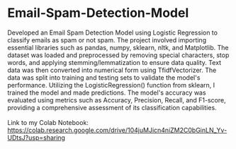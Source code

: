 # Email-Spam-Detection-Model
Developed an Email Spam Detection Model using Logistic Regression to classify emails as spam or not spam. The project involved importing essential libraries such as pandas, numpy, sklearn, nltk, and Matplotlib. The dataset was loaded and preprocessed by removing special characters, stop words, and applying stemming/lemmatization to ensure data quality. Text data was then converted into numerical form using TfidfVectorizer. The data was split into training and testing sets to validate the model's performance. Utilizing the LogisticRegression() function from sklearn, I trained the model and made predictions. The model's accuracy was evaluated using metrics such as Accuracy, Precision, Recall, and F1-score, providing a comprehensive assessment of its classification capabilities.
<br>
<br>
Link to my Colab Notebook: https://colab.research.google.com/drive/104juMJicn4niZM2C0bGinLN_Yv-UDtsJ?usp=sharing
